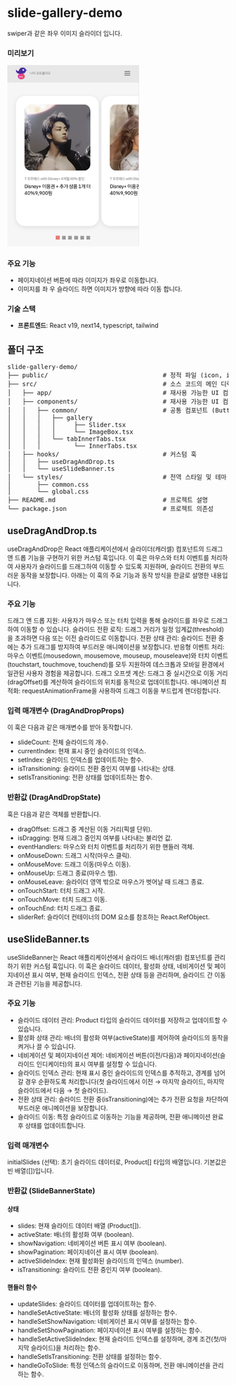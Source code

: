 # slide-gallery-demo
swiper과 같은 좌우 이미지 슬라이더 입니다.

### 미리보기
<img src="https://github.com/nam-yeun-hwa/slide-gallery-demo/blob/main/public/screenshot.png?raw=true" width="300" height="auto"/>


### 주요 기능
- 페이지네이션 버튼에 따라 이미지가 좌우로 이동합니다. 
- 이미지를 좌 우 슬라이드 하면 이미지가 방향에 따라 이동 합니다.


### 기술 스택
- **프론트엔드**: React v19, next14, typescript, tailwind
  

## 폴더 구조
<pre>
slide-gallery-demo/
├── public/                               # 정적 파일 (icon, image등)
├── src/                                  # 소스 코드의 메인 디렉토리
│   ├── app/                              # 재사용 가능한 UI 컴포넌트  
│   ├── components/                       # 재사용 가능한 UI 컴포넌트
│   │   ├── common/                       # 공통 컴포넌트 (Button, Input 등)
│   │   │   ├── gallery
│   │   │   │     ├── Slider.tsx
│   │   │   │     └── ImageBox.tsx
│   │   │   └── tabInnerTabs.tsx
│   │   │         └── InnerTabs.tsx  
│   ├── hooks/                            # 커스텀 훅
│   │   ├── useDragAndDrop.ts
│   │   └── useSlideBanner.ts
│   └── styles/                           # 전역 스타일 및 테마
│       ├── common.css
│       └── global.css
├── README.md                             # 프로젝트 설명
└── package.json                          # 프로젝트 의존성
</pre>


## useDragAndDrop.ts
useDragAndDrop은 React 애플리케이션에서 슬라이더(캐러셀) 컴포넌트의 드래그 앤 드롭 기능을 구현하기 위한 커스텀 훅입니다. 이 훅은 마우스와 터치 이벤트를 처리하여 사용자가 슬라이드를 드래그하여 이동할 수 있도록 지원하며, 슬라이드 전환의 부드러운 동작을 보장합니다. 아래는 이 훅의 주요 기능과 동작 방식을 한글로 설명한 내용입니다.

### 주요 기능
드래그 앤 드롭 지원: 사용자가 마우스 또는 터치 입력을 통해 슬라이드를 좌우로 드래그하여 이동할 수 있습니다.
슬라이드 전환 로직: 드래그 거리가 일정 임계값(threshold)을 초과하면 다음 또는 이전 슬라이드로 이동합니다.
전환 상태 관리: 슬라이드 전환 중에는 추가 드래그를 방지하여 부드러운 애니메이션을 보장합니다.
반응형 이벤트 처리: 마우스 이벤트(mousedown, mousemove, mouseup, mouseleave)와 터치 이벤트(touchstart, touchmove, touchend)를 모두 지원하여 데스크톱과 모바일 환경에서 일관된 사용자 경험을 제공합니다.
드래그 오프셋 계산: 드래그 중 실시간으로 이동 거리(dragOffset)를 계산하여 슬라이드의 위치를 동적으로 업데이트합니다.
애니메이션 최적화: requestAnimationFrame을 사용하여 드래그 이동을 부드럽게 렌더링합니다.
### 입력 매개변수 (DragAndDropProps)

이 훅은 다음과 같은 매개변수를 받아 동작합니다.
- slideCount: 전체 슬라이드의 개수.
- currentIndex: 현재 표시 중인 슬라이드의 인덱스.
- setIndex: 슬라이드 인덱스를 업데이트하는 함수.
- isTransitioning: 슬라이드 전환 중인지 여부를 나타내는 상태.
- setIsTransitioning: 전환 상태를 업데이트하는 함수.

### 반환값 (DragAndDropState)

훅은 다음과 같은 객체를 반환합니다.
- dragOffset: 드래그 중 계산된 이동 거리(픽셀 단위).
- isDragging: 현재 드래그 중인지 여부를 나타내는 불리언 값.
- eventHandlers: 마우스와 터치 이벤트를 처리하기 위한 핸들러 객체.
- onMouseDown: 드래그 시작(마우스 클릭).
- onMouseMove: 드래그 이동(마우스 이동).
- onMouseUp: 드래그 종료(마우스 뗌).
- onMouseLeave: 슬라이더 영역 밖으로 마우스가 벗어날 때 드래그 종료.
- onTouchStart: 터치 드래그 시작.
- onTouchMove: 터치 드래그 이동.
- onTouchEnd: 터치 드래그 종료.
- sliderRef: 슬라이더 컨테이너의 DOM 요소를 참조하는 React.RefObject.

## useSlideBanner.ts 
useSlideBanner는 React 애플리케이션에서 슬라이드 배너(캐러셀) 컴포넌트를 관리하기 위한 커스텀 훅입니다. 이 훅은 슬라이드 데이터, 활성화 상태, 네비게이션 및 페이지네이션 표시 여부, 현재 슬라이드 인덱스, 전환 상태 등을 관리하며, 슬라이드 간 이동과 관련된 기능을 제공합니다.

### 주요 기능
- 슬라이드 데이터 관리: Product 타입의 슬라이드 데이터를 저장하고 업데이트할 수 있습니다.
- 활성화 상태 관리: 배너의 활성화 여부(activeState)를 제어하여 슬라이드의 동작을 켜거나 끌 수 있습니다.
- 네비게이션 및 페이지네이션 제어: 네비게이션 버튼(이전/다음)과 페이지네이션(슬라이드 인디케이터)의 표시 여부를 설정할 수 있습니다.
- 슬라이드 인덱스 관리: 현재 표시 중인 슬라이드의 인덱스를 추적하고, 경계를 넘어갈 경우 순환하도록 처리합니다(첫 슬라이드에서 이전 → 마지막 슬라이드, 마지막 슬라이드에서 다음 → 첫 슬라이드).
- 전환 상태 관리: 슬라이드 전환 중(isTransitioning)에는 추가 전환 요청을 차단하여 부드러운 애니메이션을 보장합니다.
- 슬라이드 이동: 특정 슬라이드로 이동하는 기능을 제공하며, 전환 애니메이션 완료 후 상태를 업데이트합니다.

### 입력 매개변수
initialSlides (선택): 초기 슬라이드 데이터로, Product[] 타입의 배열입니다. 기본값은 빈 배열([])입니다.

### 반환값 (SlideBannerState)

#### 상태
- slides: 현재 슬라이드 데이터 배열 (Product[]).
- activeState: 배너의 활성화 여부 (boolean).
- showNavigation: 네비게이션 버튼 표시 여부 (boolean).
- showPagination: 페이지네이션 표시 여부 (boolean).
- activeSlideIndex: 현재 활성화된 슬라이드의 인덱스 (number).
- isTransitioning: 슬라이드 전환 중인지 여부 (boolean).

#### 핸들러 함수
- updateSlides: 슬라이드 데이터를 업데이트하는 함수.
- handleSetActiveState: 배너의 활성화 상태를 설정하는 함수.
- handleSetShowNavigation: 네비게이션 표시 여부를 설정하는 함수.
- handleSetShowPagination: 페이지네이션 표시 여부를 설정하는 함수.
- handleSetActiveSlideIndex: 현재 슬라이드 인덱스를 설정하며, 경계 조건(첫/마지막 슬라이드)을 처리하는 함수.
- handleSetIsTransitioning: 전환 상태를 설정하는 함수.
- handleGoToSlide: 특정 인덱스의 슬라이드로 이동하며, 전환 애니메이션을 관리하는 함수.

